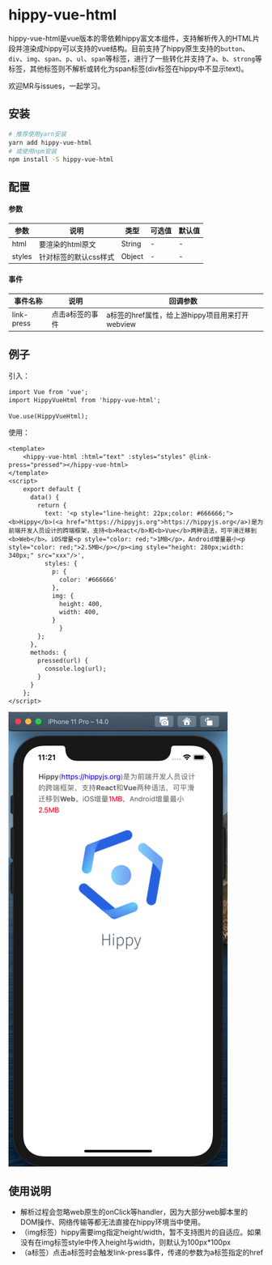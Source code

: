 # hippy-vue-html
hippy-vue-html是vue版本的零依赖hippy富文本组件，支持解析传入的HTML片段并渲染成hippy可以支持的vue结构。目前支持了hippy原生支持的`button`、`div`、`img`、`span`、`p`、`ul`、`span`等标签，进行了一些转化并支持了`a`、`b`、`strong`等标签，其他标签则不解析或转化为span标签(div标签在hippy中不显示text)。

欢迎MR与issues，一起学习。

## 安装
```bash
# 推荐使用yarn安装
yarn add hippy-vue-html
# 或使用npm安装
npm install -S hippy-vue-html
```

## 配置
#### 参数

| 参数 | 说明             | 类型   | 可选值 | 默认值 |
| ---- | ---------------- | ------ | ------ | ------ |
| html | 要渲染的html原文 | String | -      | -      |
| styles | 针对标签的默认css样式 | Object | -      | -      |

#### 事件

| 事件名称   | 说明            | 回调参数                                        |
| ---------- | --------------- | ----------------------------------------------- |
| link-press | 点击a标签的事件 | a标签的href属性，给上游hippy项目用来打开webview |

## 例子
引入：
```vue
import Vue from 'vue';
import HippyVueHtml from 'hippy-vue-html';

Vue.use(HippyVueHtml);
```
使用：
```vue
<template>
    <hippy-vue-html :html="text" :styles="styles" @link-press="pressed"></hippy-vue-html>
</template>
<script>
    export default {
      data() {
        return {
          text: '<p style="line-height: 22px;color: #666666;"><b>Hippy</b>(<a href="https://hippyjs.org">https://hippyjs.org</a>)是为前端开发人员设计的跨端框架，支持<b>React</b>和<b>Vue</b>两种语法，可平滑迁移到<b>Web</b>。iOS增量<p style="color: red;">1MB</p>，Android增量最小<p style="color: red;">2.5MB</p></p><img style="height: 280px;width: 340px;" src="xxx"/>',
          styles: {
            p: {
              color: '#666666'
            },
            img: {
              height: 400,
              width: 400,
            }
		      }
        };
      },
      methods: {
        pressed(url) {
          console.log(url);
        }
      }
    };
</script>
```
![](./picture.png)

## 使用说明
- 解析过程会忽略web原生的onClick等handler，因为大部分web脚本里的DOM操作、网络传输等都无法直接在hippy环境当中使用。
- （img标签）hippy需要img指定height/width，暂不支持图片的自适应。如果没有在img标签style中传入height与width，则默认为100px*100px
- （a标签）点击a标签时会触发link-press事件，传递的参数为a标签指定的href